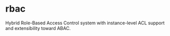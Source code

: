 # rbac
Hybrid Role-Based Access Control system with instance-level ACL support and extensibility toward ABAC.
